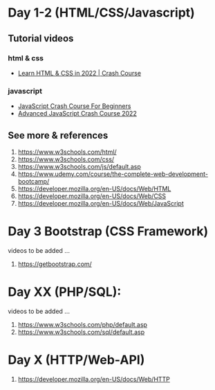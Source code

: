 # Day 1-2 (HTML/CSS/Javascript)

## Tutorial videos
### html & css
- [Learn HTML & CSS in 2022 | Crash Course](https://www.youtube.com/watch?v=gXLjWRteuWI&ab_channel=DesignCourse)
### javascript
- [JavaScript Crash Course For Beginners](https://www.youtube.com/watch?v=hdI2bqOjy3c&ab_channel=TraversyMedia)
- [Advanced JavaScript Crash Course 2022](https://www.youtube.com/watch?v=R9I85RhI7Cg&ab_channel=Codevolution)

## See more & references
1. https://www.w3schools.com/html/
2. https://www.w3schools.com/css/
3. https://www.w3schools.com/js/default.asp
4. https://www.udemy.com/course/the-complete-web-development-bootcamp/
5. https://developer.mozilla.org/en-US/docs/Web/HTML
6. https://developer.mozilla.org/en-US/docs/Web/CSS
7. https://developer.mozilla.org/en-US/docs/Web/JavaScript

# Day 3 Bootstrap (CSS Framework)
videos to be added ...
1. https://getbootstrap.com/


# Day XX (PHP/SQL):
videos to be added ...
1. https://www.w3schools.com/php/default.asp
2. https://www.w3schools.com/sql/default.asp

# Day X (HTTP/Web-API)
1. https://developer.mozilla.org/en-US/docs/Web/HTTP